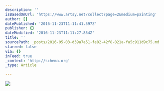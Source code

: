 ```yaml
---
description: ''
isBasedOnUrl: 'https://www.artsy.net/collect?page=2&medium=painting'
author: []
datePublished: '2016-11-23T11:11:41.597Z'
publisher: {}
dateModified: '2016-11-23T11:11:27.854Z'
title: ''
sourcePath: _posts/2016-05-03-d39a7a51-fe82-42f8-821a-fa5c911d9c75.md
starred: false
via: {}
inFeed: true
_context: 'http://schema.org'
_type: Article

---
```

![](https://d32dm0rphc51dk.cloudfront.net/GyZ4ZJw3W16j3P965bAKnQ/tall.jpg)